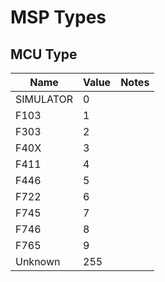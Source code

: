 # MSP Types

## MCU Type

| Name | Value | Notes |
|-------|------|-------|
|SIMULATOR | 0 | |
| F103 | 1 | |
| F303 | 2 | |
| F40X | 3 | |
| F411 | 4 | |
| F446 | 5 | |
| F722 | 6 | |
| F745 | 7 | |
| F746 | 8 | |
| F765 | 9 | |
| Unknown | 255 | |